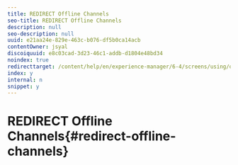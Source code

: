 ```yaml
---
title: REDIRECT Offline Channels
seo-title: REDIRECT Offline Channels
description: null
seo-description: null
uuid: e21aa24e-829e-463c-b076-df5b0ca14acb
contentOwner: jsyal
discoiquuid: e8c03cad-3d23-46c1-addb-d1804e48bd34
noindex: true
redirecttarget: /content/help/en/experience-manager/6-4/screens/using/offline-channels
index: y
internal: n
snippet: y
---
```


# REDIRECT Offline Channels{#redirect-offline-channels}

